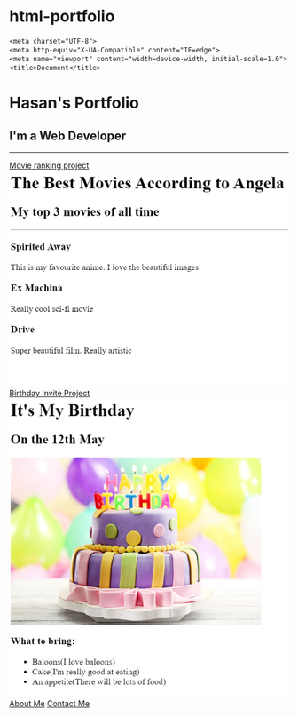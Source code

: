# html-portfolio
<!-- TODO 1: Create the HTML Boilerplate -->
<!DOCTYPE html>
<html lang="en">
<head>

    <meta charset="UTF-8">
    <meta http-equiv="X-UA-Compatible" content="IE=edge">
    <meta name="viewport" content="width=device-width, initial-scale=1.0">
    <title>Document</title>
</head>
<body>
    <h1>Hasan's Portfolio</h1>
    <h2>I'm a Web Developer</h2>
    <hr />
    <a href=".\public/movie-ranking.html">Movie ranking project</a>
    <img src=".\assets\images/movie-ranking.png" alt="Movie ranking project">
    <a href=".\public/birthday-invite.html">Birthday Invite Project</a>
    <img src=".\assets\images/birthday-invite.png" alt="Birthday Invite">
    <a href=".\public/about.html">About Me</a>
    <a href=".\public/contact.html">Contact Me</a>

</body>
</html>

